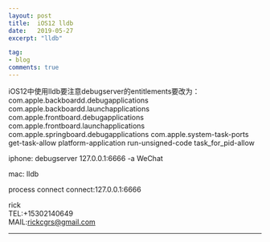 ```yaml
---
layout: post
title:  iOS12 lldb
date:   2019-05-27
excerpt: "lldb"

tag:
- blog
comments: true
---
```

 
    
<center> </center>
 iOS12中使用lldb要注意debugserver的entitlements要改为： 
 
 <?xml version="1.0" encoding="UTF-8"?> 
 <!DOCTYPE plist PUBLIC "-//Apple//DTD PLIST 1.0//EN"  "http://www.apple.com/DTDs/PropertyList-1.0.dtd"> 
 <plist version="1.0"> 
 <dict> 
 <key>com.apple.backboardd.debugapplications</key> 
 <true/> 
 <key>com.apple.backboardd.launchapplications</key> 
 <true/> 
 <key>com.apple.frontboard.debugapplications</key> 
 <true/> 
 <key>com.apple.frontboard.launchapplications</key> 
 <true/> 
 <key>com.apple.springboard.debugapplications</key> 
 <true/> 
 <key>com.apple.system-task-ports</key> 
 <true/> 
 <key>get-task-allow</key> 
 <true/> 
 <key>platform-application</key> 
 <true/> 
 <key>run-unsigned-code</key> 
 <true/> 
 <key>task_for_pid-allow</key> 
 <true/> 
 </dict> 
 </plist> 
 <p>
 iphone: debugserver 127.0.0.1:6666 -a WeChat<p>
 
 mac: lldb<p>
 process connect connect:127.0.0.1:6666<p>
 

     
rick   
TEL:+15302140649    
MAIL:rickcgrs@gmail.com  

 
 
 

---
 

 
 
 
